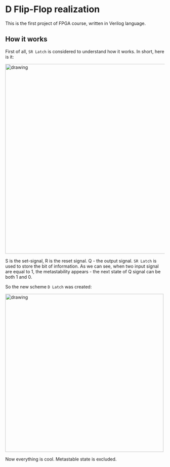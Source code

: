 # D Flip-Flop realization

This is the first project of FPGA course, written in Verilog language.

## How it works

First of all, `SR Latch` is considered to understand how it works.
In short, here is it:

<img src="https://steamuserimages-a.akamaihd.net/ugc/263836971403353556/F6AAAC5B777F2732937EB1D7FF96BCBA571C8486/" alt="drawing" width="600"/>

S is the set-signal, R is the reset signal. Q - the output signal. `SR Latch` is used to store the bit of information. As we can see, when two input signal are equal to 1, the metastability appears - the next state of Q signal can be both 1 and 0. 

So the new scheme `D Latch` was created: 

<img src="https://free-images.com/or/6b6c/d_type_transparent_latch_0.jpg" alt="drawing" width="500"/>

Now everything is cool. Metastable state is excluded. 
